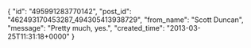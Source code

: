  {
   "id": "495991283770142",
   "post_id": "462493170453287_494305413938729",
   "from_name": "Scott Duncan",
   "message": "Pretty much, yes.",
   "created_time": "2013-03-25T11:31:18+0000"
 }
